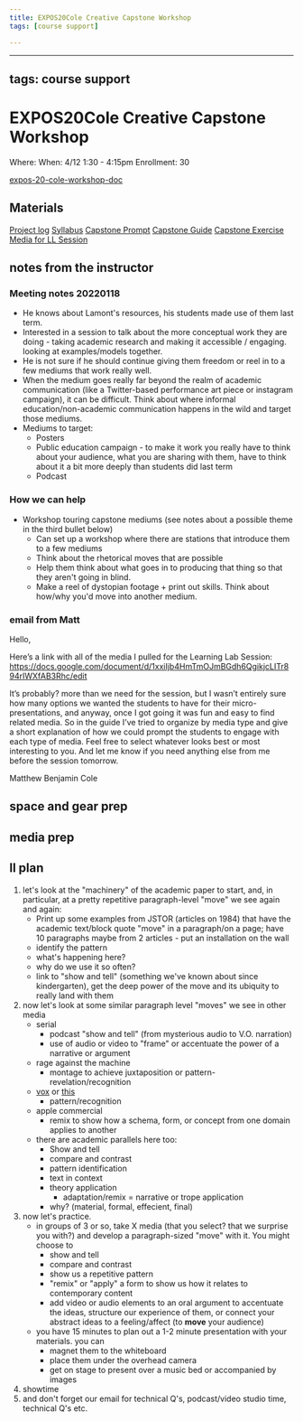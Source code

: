 ```yaml
---
title: EXPOS20Cole Creative Capstone Workshop
tags: [course support]

---
```


---
tags: course support
---
# EXPOS20Cole Creative Capstone Workshop

Where:
When: 4/12 1:30 - 4:15pm
Enrollment: 30

[expos-20-cole-workshop-doc](/ltPxkmM6R3mGKgTw_P2HGA)

## Materials
[Project log](https://docs.google.com/document/d/1o3FOdjkXRKoDC_IAjD5-VnVFES9jU-vmNIKP5eT0ua8/edit#heading=h.nzo7qp86g0pw)
[Syllabus](https://airtable.com/appOgUGNrRPyW0xRm/tblF0oKLCPhK6TnAe/viwrviYbXixQ3fPBS/recQ5D2jlSJPYgWPI/flde6CJXApRaFoOpC/attIF6s54hdpK97HX?blocks=hide)
[Capstone Prompt](https://docs.google.com/document/d/1JyYx8ba9QNDGvn9MJamvcqZa5we3e6Fw/edit?usp=sharing&ouid=114907127237527380532&rtpof=true&sd=true)
[Capstone Guide](https://docs.google.com/document/d/1moajFFD9HUXJneqSDMSdoerg-qoCN5V-/edit?usp=sharing&ouid=114907127237527380532&rtpof=true&sd=true)
[Capstone Exercise](https://docs.google.com/presentation/d/1rXMIBQ03kXr78g5JzV8lmWV7rwJWEpXk/edit?usp=sharing&ouid=114907127237527380532&rtpof=true&sd=true)
[Media for LL Session](https://docs.google.com/document/d/1xxiIjb4HmTmOJmBGdh6QgikjcLITr894rIWXfAB3Rhc/edit)


## notes from the instructor
### Meeting notes 20220118
* He knows about Lamont's resources, his students made use of them last term.
* Interested in a session to talk about the more conceptual work they are doing - taking academic research and making it accessible / engaging. looking at examples/models together.
* He is not sure if he should continue giving them freedom or reel in to a few mediums that work really well.
* When the medium goes really far beyond the realm of academic communication (like a Twitter-based performance art piece or instagram campaign), it can be difficult. Think about where informal education/non-academic communication happens in the wild and target those mediums.
* Mediums to target:
    * Posters
    * Public education campaign - to make it work you really have to think about your audience, what you are sharing with them, have to think about it a bit more deeply than students did last term
    * Podcast

### How we can help
* Workshop touring capstone mediums (see notes about a possible theme in the third bullet below)
    * Can set up a workshop where there are stations that introduce them to a few mediums
    * Think about the rhetorical moves that are possible
    * Help them think about what goes in to producing that thing so that they aren't going in blind.
    * Make a reel of dystopian footage + print out skills. Think about how/why you'd move into another medium.

### email from Matt
Hello,

Here’s a link with all of the media I pulled for the Learning Lab Session: https://docs.google.com/document/d/1xxiIjb4HmTmOJmBGdh6QgikjcLITr894rIWXfAB3Rhc/edit

It’s probably? more than we need for the session, but I wasn’t entirely sure how many options we wanted the students to have for their micro-presentations, and anyway, once I got going it was fun and easy to find related media. So in the guide I’ve tried to organize by media type and give a short explanation of how we could prompt the students to engage with each type of media. Feel free to select whatever looks best or most interesting to you. And let me know if you need anything else from me before the session tomorrow.

Matthew Benjamin Cole

## space and gear prep
## media prep
## ll plan

1. let's look at the "machinery" of the academic paper to start, and, in particular, at a pretty repetitive paragraph-level "move" we see again and again:
    - Print up some examples from JSTOR (articles on 1984) that have the academic text/block quote "move" in a paragraph/on a page; have 10 paragraphs maybe from 2 articles - put an installation on the wall
    - identify the pattern
    - what's happening here?
    - why do we use it so often?
    - link to "show and tell" (something we've known about since kindergarten), get the deep power of the move and its ubiquity to really land with them 
2. now let's look at some similar paragraph level "moves" we see in other media
    - serial
        - podcast "show and tell" (from mysterious audio to V.O. narration)
        - use of audio or video to "frame" or accentuate the power of a narrative or argument
    - rage against the machine
        - montage to achieve juxtaposition or pattern-revelation/recognition
    - [vox](https://www.youtube.com/watch?v=Ml-ZP-_e_o4) or [this](https://www.youtube.com/watch?v=_V10kWLh71U)
        - pattern/recognition
    - apple commercial
        - remix to show how a schema, form, or concept from one domain applies to another
    - there are academic parallels here too:
        - Show and tell
        - compare and contrast
        - pattern identification
        - text in context
        - theory application 
            - adaptation/remix = narrative or trope application
        - why? (material, formal, effecient, final)
3. now let's practice.
    - in groups of 3 or so, take X media (that you select? that we surprise you with?) and develop a paragraph-sized "move" with it. You might choose to
        - show and tell
        - compare and contrast
        - show us a repetitive pattern
        - "remix" or "apply" a form to show us how it relates to contemporary content
        - add video or audio elements to an oral argument to accentuate the ideas, structure our experience of them, or connect your abstract ideas to a feeling/affect (to **move** your audience)
    - you have 15 minutes to plan out a 1-2 minute presentation with your materials. you can
        - magnet them to the whiteboard
        - place them under the overhead camera
        - get on stage to present over a music bed or accompanied by images
4. showtime
5. and don't forget our email for technical Q's, podcast/video studio time, technical Q's etc.
